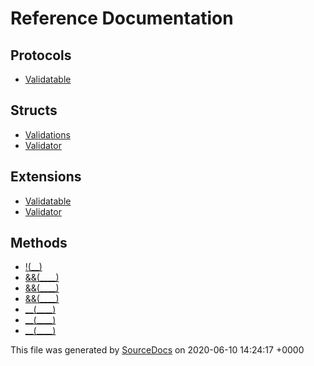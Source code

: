 # Reference Documentation

## Protocols

-   [Validatable](protocols/Validatable.md)

## Structs

-   [Validations](structs/Validations.md)
-   [Validator](structs/Validator.md)

## Extensions

-   [Validatable](extensions/Validatable.md)
-   [Validator](extensions/Validator.md)

## Methods

-   [!(__)](methods/!(__).md)
-   [&&(____)](methods/&&(____).md)
-   [&&(____)](methods/&&(____).md)
-   [&&(____)](methods/&&(____).md)
-   [__(____)](methods/__(____).md)
-   [__(____)](methods/__(____).md)
-   [__(____)](methods/__(____).md)

This file was generated by [SourceDocs](https://github.com/eneko/SourceDocs) on 2020-06-10 14:24:17 +0000